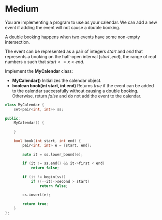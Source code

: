 # Medium

You are implementing a program to use as your calendar. We can add a new event if adding the event will not cause a double booking.

A double booking happens when two events have some non-empty intersection.

The event can be represented as a pair of integers $start$ and $end$ that represents a booking on the half-open interval $[start, end)$, the range of real numbers $x$ such that $start <= x < end$.

Implement the **MyCalendar** class:

- **MyCalendar()** Initializes the calendar object.
- **boolean book(int start, int end)** Returns $true$ if the event can be added to the calendar successfully without causing a double booking. Otherwise, return $false$ and do not add the event to the calendar.

```cpp
class MyCalendar {
    set<pair<int, int>> ss;
    
public:
    MyCalendar() {
        
    }
    
    bool book(int start, int end) {
        pair<int, int> e = {start, end};
        
        auto it = ss.lower_bound(e);
        
        if (it != ss.end() && it->first < end)
            return false;
        
        if (it != begin(ss))
            if ((--it)->second > start)
                return false;
        
        ss.insert(e);
        
        return true;
    }
};
```
